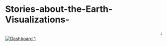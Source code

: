 # Stories-about-the-Earth-Visualizations-
<html>
  <body>
    <marquee> abcd</marquee>
    <div class='tableauPlaceholder' id='viz1522354929266'
					style='position: relative'>
					<noscript>
						<a href='#'><img alt='Dashboard 1 '
							src='https:&#47;&#47;public.tableau.com&#47;static&#47;images&#47;wo&#47;workbook_39&#47;Dashboard1&#47;1_rss.png'
							style='border: none' /></a>
					</noscript>
					<object class='tableauViz' style='display: none;'>
						<param name='host_url' value='https%3A%2F%2Fpublic.tableau.com%2F' />
						<param name='embed_code_version' value='3' />
						<param name='site_root' value='' />
						<param name='name' value='workbook_39&#47;Dashboard1' />
						<param name='tabs' value='no' />
						<param name='toolbar' value='yes' />
						<param name='static_image'
							value='https:&#47;&#47;public.tableau.com&#47;static&#47;images&#47;wo&#47;workbook_39&#47;Dashboard1&#47;1.png' />
						<param name='animate_transition' value='yes' />
						<param name='display_static_image' value='yes' />
						<param name='display_spinner' value='yes' />
						<param name='display_overlay' value='yes' />
						<param name='display_count' value='yes' />
						<param name='filter' value='publish=yes' />
					</object>
				</div>
				<script type='text/javascript'>
					var divElement = document
							.getElementById('viz1522354929266');
					var vizElement = divElement.getElementsByTagName('object')[0];
					vizElement.style.width = '1000px';
					vizElement.style.height = '827px';
					var scriptElement = document.createElement('script');
					scriptElement.src = 'https://public.tableau.com/javascripts/api/viz_v1.js';
					vizElement.parentNode.insertBefore(scriptElement,
							vizElement);
				</script>
  </body>
 </html>
